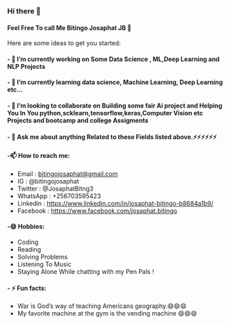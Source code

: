 ### Hi there 👋
#### Feel Free To call Me Bitingo Josaphat JB 👋

Here are some ideas to get you started:

#### - 🔭 I’m currently working on Some Data Science , ML,Deep Learning and NLP Projects
#### - 🌱 I’m currently learning data science, Machine Learning, Deep Learning etc...
#### - 👯 I’m looking to collaborate on Building some fair Ai project and Helping You In You python,scklearn,tensorflow,keras,Computer Vision etc Projects and bootcamp and college Assigments
<!--- 🤔 I’m looking for help with -->
#### - 💬 Ask me about anything Related to these Fields listed above.⚡⚡⚡⚡⚡⚡
#### -📫 How to reach me:
- Email : bitingojosaphat@gmail.com
- IG : @bitingojosaphat
- Twitter : @JosaphatBitng3
- WhatsApp : +256703595423
- Linkedin : https://www.linkedin.com/in/josaphat-bitingo-b8684a1b9/
- Facebook : https://www.facebook.com/josaphat.bitingo
#### -😄 Hobbies:
- Coding
- Reading
- Solving Problems
- Listening To Music
- Staying Alone While chatting with my Pen Pals !
#### - ⚡ Fun facts: 
- War is God’s way of teaching Americans geography.😄😄😄
- My favorite machine at the gym is the vending machine 😄😄😄
